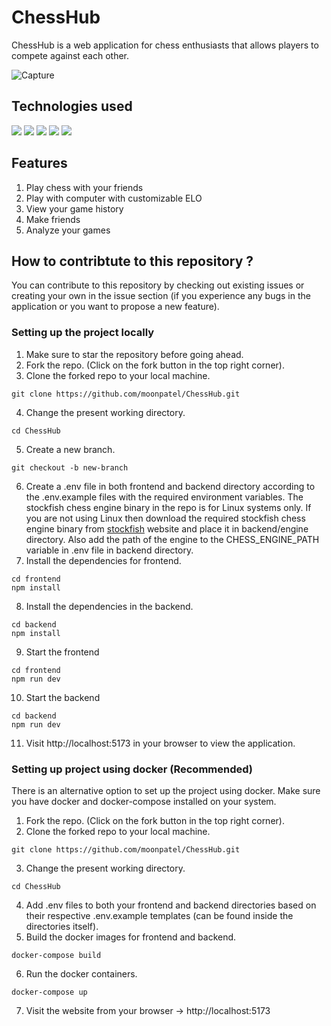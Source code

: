 # ChessHub
ChessHub is a web application for chess enthusiasts that allows players to compete against each other.

![Capture](https://github.com/moonpatel/ChessHub/assets/95487062/d4bc47fe-9364-43e6-8a6e-081daee55d98)


## Technologies used
<p>
<a href="https://react.dev/"><img src="https://img.shields.io/badge/React-20232A?style=for-the-badge&logo=react&logoColor=61DAFB" /></a>
<a href="https://www.mongodb.com/"><img src="https://img.shields.io/badge/MongoDB-4EA94B?style=for-the-badge&logo=mongodb&logoColor=white" /></a>
<a href="https://nodejs.org/en"><img src="https://img.shields.io/badge/Node%20js-339933?style=for-the-badge&logo=nodedotjs&logoColor=white" /></a>
<a href="https://expressjs.com/"><img src="https://img.shields.io/badge/Express%20js-000000?style=for-the-badge&logo=express&logoColor=white" /></a>
<a href="https://socket.io/"><img src="https://img.shields.io/badge/Socket.io-010101?&style=for-the-badge&logo=Socket.io&logoColor=white" /></a>
</p>

## Features
1. Play chess with your friends
2. Play with computer with customizable ELO
3. View your game history
4. Make friends
5. Analyze your games

## How to contribtute to this repository ?
You can contribute to this repository by checking out existing issues or creating your own in the issue section (if you experience any bugs in the application or you want to propose a new feature).

### Setting up the project locally
1. Make sure to star the repository before going ahead.
2. Fork the repo. (Click on the fork button in the top right corner).
3. Clone the forked repo to your local machine.
```
git clone https://github.com/moonpatel/ChessHub.git 
```
4. Change the present working directory.
```
cd ChessHub
```
5. Create a new branch.
```
git checkout -b new-branch
```
6. Create a .env file in both frontend and backend directory according to the .env.example files with the required environment variables. The stockfish chess engine binary in the repo is for Linux systems only. If you are not using Linux then download the required stockfish chess engine binary from <a href="https://stockfishchess.org/download/">stockfish</a> website and place it in backend/engine directory. Also add the path of the engine to the CHESS_ENGINE_PATH variable in .env file in backend directory.
7. Install the dependencies for frontend.
```
cd frontend
npm install
```
8. Install the dependencies in the backend.
```
cd backend
npm install
```
9. Start the frontend
```
cd frontend
npm run dev
```
10. Start the backend
```
cd backend
npm run dev
```
11. Visit http://localhost:5173 in your browser to view the application.

### Setting up project using docker (Recommended)
There is an alternative option to set up the project using docker. Make sure you have docker and docker-compose installed on your system.
1. Fork the repo. (Click on the fork button in the top right corner).
2. Clone the forked repo to your local machine.
```
git clone https://github.com/moonpatel/ChessHub.git 
```
3. Change the present working directory.
```
cd ChessHub
```
4. Add .env files to both your frontend and backend directories based on their respective .env.example templates (can be found inside the directories itself).
5. Build the docker images for frontend and backend.
```
docker-compose build
```
6. Run the docker containers.
```
docker-compose up
```
7. Visit the website from your browser -> http://localhost:5173
